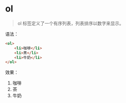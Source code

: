 # ol

> ol 标签定义了一个有序列表，列表排序以数字来显示。

语法：

```html
<ol>
    <li>咖啡</li>
    <li>茶</li>
    <li>牛奶</li>
</ol>
```

效果：

<ol>
    <li>咖啡</li>
    <li>茶</li>
    <li>牛奶</li>
</ol>